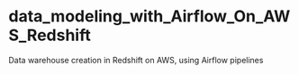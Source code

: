 # data_modeling_with_Airflow_On_AWS_Redshift
Data warehouse creation in Redshift on AWS, using Airflow pipelines
